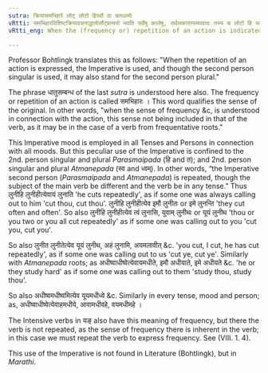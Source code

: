 ```yaml
---
sutra: क्रियासमभिहारे लोट् लोटो हिस्वौ वा चतध्वमोः
vRtti: समभिहारविशिष्टक्रियावचनाद्धातोर्लोट्प्रत्ययो भवति सर्वेषु कालेषु, सर्वलकाराणामपवादः तस्य च लोटो हि स्व इत्येतावादेशौ भवतः, तध्वम्भाविनस्तु वा भवतः ॥
vRtti_eng: When the (frequency or) repetition of an action is indicated, the affx '_Lot_' is added to the root, and the verb is repeated. And the affixes '_hi_' and '_sva_', or the affixes '_ta_' and '_dhvam_' are the substitutes of '_Lot_'.

---
```

Professor Bohtlingk translates this as follows: "When the repetition of an action is expressed, the Imperative is used, and though the second person singular is used, it may also stand for the second person plural."

The phrase धातुसम्बन्ध of the last _sutra_ is understood here also. The frequency or repetition of an action is called समभिहारः । This word qualifies the sense of the original. In other words, "when the sense of frequency &c, is understood in connection with the action, this sense not being included in that of the verb, as it may be in the case of a verb from frequentative roots."

This Imperative mood is employed in all Tenses and Persons in connection with all moods. But this peculiar use of the Imperative is confined to the 2nd. person singular and plural _Parasmaipada_ (हि and त); and 2nd. person singular and plural _Atmanepada_ (स्व and ध्वम्). In other words, “the Imperative second person (_Parasmaipada_ and _Atmanepada_) is repeated, though the subject of the main verb be different and the verb be in any tense." Thus लुनीहि लुनीहीत्येवायं लुनाति 'he cuts repeatedly', as if some one was always calling out to him 'cut thou, cut thou'. लुनीहि लुनीहीत्येव इमौ लुनीतः or इमे लुनन्ति 'they cut often and often'. So also लुनीहि लुनीहीत्येव त्वं लुनासि, युवाम् लुनीथः or यूयं लुनीथ 'thou or you two or you all cut repeatedly' as if some one was calling out to you 'cut you, cut you'.

So also लुनीत लुनीतेत्येव यूयं लुनीथ, अहं लुनामि, अयमलावीत् &c. 'you cut, I cut, he has cut repeatedly', as if some one was calling out to us 'cut ye, cut ye'. Similarly with _Atmanepada_ roots; as अधीष्वाधीष्वेत्येवायमधीते, इमौ अधीयाते, इमे अधीयते &c. 'he or they study hard' as if some one was calling out to them 'study thou, study thou'.

So also अधीष्वमधीष्वमित्येव यूयमधीध्वे &c. Similarly in every tense, mood and person; as, अधीष्वाधीष्वेत्येवाहमधीये, आवामधीवहे, वयमधीमहे ।

The Intensive verbs in यङ् also have this meaning of frequency, but there the verb is not repeated, as the sense of frequency there is inherent in the verb; in this case we must repeat the verb to express frequency. See (VIII. 1. 4).

This use of the Imperative is not found in Literature (Bohtlingk), but in _Marathi_.